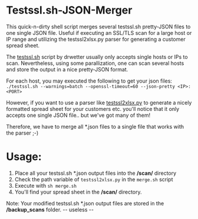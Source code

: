 # Testssl.sh-JSON-Merger
This quick-n-dirty shell script merges several testssl.sh pretty-JSON files to one single JSON file. Useful if executing an SSL/TLS scan for a large host or IP range and utilizing the testssl2xlsx.py parser for generating a customer spread sheet.

The [testssl.sh](https://github.com/drwetter/testssl.sh) script by drwetter usually only accepts single hosts or IPs to scan.
Nevertheless, using some parallization, one can scan several hosts and store the output in a nice pretty-JSON format.

For each host, you may executed the following to get your json files:\
`./testssl.sh --warnings=batch --openssl-timeout=60 --json-pretty <IP>:<PORT>`

However, if you want to use a parser like [testssl2xlsx.py](https://github.com/AresS31/testssl2xlsx) to generate a nicely formatted spread sheet for your customers etc. you'll notice that it only accepts one single JSON file.. but we've got many of them!

Therefore, we have to merge all *.json files to a single file that works with the parser ;-)

# Usage:
1. Place all your testssl.sh *.json output files into the **/scan/** directory
2. Check the path variable of `testssl2xlsx.py` in the `merge.sh` script
3. Execute with `sh merge.sh`
4. You'll find your spread sheet in the **/scan/** directory.

Note: Your modified testssl.sh *.json output files are stored in the **/backup_scans** folder. -- useless --


